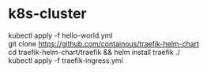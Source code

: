 k8s-cluster
========

kubectl apply -f hello-world.yml  
git clone https://github.com/containous/traefik-helm-chart  
cd traefik-helm-chart/traefik && helm install traefik ./  
kubectl apply -f traefik-ingress.yml  

